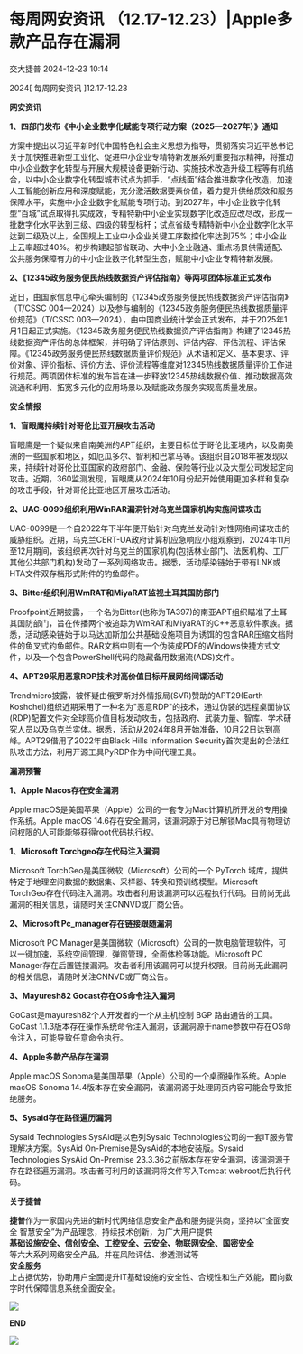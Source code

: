 #  每周网安资讯 （12.17-12.23）|Apple多款产品存在漏洞   
 交大捷普   2024-12-23 10:14  
  
2024[ 每周网安资讯 ]12.17-12.23  
  
  
**网安资讯**  
  
  
**1、四部门发布《中小企业数字化赋能专项行动方案（2025—2027年）》通知**  
  
  
方案中提出以习近平新时代中国特色社会主义思想为指导，贯彻落实习近平总书记关于加快推进新型工业化、促进中小企业专精特新发展系列重要指示精神，将推动中小企业数字化转型与开展大规模设备更新行动、实施技术改造升级工程等有机结合，以中小企业数字化转型城市试点为抓手，“点线面”结合推进数字化改造，加速人工智能创新应用和深度赋能，充分激活数据要素价值，着力提升供给质效和服务保障水平，实施中小企业数字化赋能专项行动。到2027年，中小企业数字化转型“百城”试点取得扎实成效，专精特新中小企业实现数字化改造应改尽改，形成一批数字化水平达到三级、四级的转型标杆；试点省级专精特新中小企业数字化水平达到二级及以上，全国规上工业中小企业关键工序数控化率达到75%；中小企业上云率超过40%。初步构建起部省联动、大中小企业融通、重点场景供需适配、公共服务保障有力的中小企业数字化转型生态，赋能中小企业专精特新发展。  
  
  
**2、《12345政务服务便民热线数据资产评估指南》等两项团体标准正式发布**  
  
  
近日，由国家信息中心牵头编制的《12345政务服务便民热线数据资产评估指南》（T/CSSC 004—2024）以及参与编制的《12345政务服务便民热线数据质量评价规范》（T/CSSC 003—2024），由中国商业统计学会正式发布，并于2025年1月1日起正式实施。《12345政务服务便民热线数据资产评估指南》构建了12345热线数据资产评估的总体框架，并明确了评估原则、评估内容、评估流程、评估保障。《12345政务服务便民热线数据质量评价规范》从术语和定义、基本要求、评价对象、评价指标、评价方法、评价流程等维度对12345热线数据质量评价工作进行规范。两项团体标准的发布旨在进一步释放12345热线数据价值、推动数据高效流通和利用、拓宽多元化的应用场景以及赋能政务服务实现高质量发展。  
  
  
**安全情报**  
  
  
**1、盲眼鹰持续针对哥伦比亚开展攻击活动**  
  
  
盲眼鹰是一个疑似来自南美洲的APT组织，主要目标位于哥伦比亚境内，以及南美洲的一些国家和地区，如厄瓜多尔、智利和巴拿马等。该组织自2018年被发现以来，持续针对哥伦比亚国家的政府部门、金融、保险等行业以及大型公司发起定向攻击。近期，360监测发现，盲眼鹰从2024年10月份起开始使用更加多样和复杂的攻击手段，针对哥伦比亚地区开展攻击活动。  
  
  
  
**2、UAC-0099组织利用WinRAR漏洞针对乌克兰国家机构实施间谍攻击**  
  
  
UAC-0099是一个自2022年下半年便开始针对乌克兰发动针对性网络间谍攻击的威胁组织。近期，乌克兰CERT-UA政府计算机应急响应小组观察到，2024年11月至12月期间，该组织再次针对乌克兰的国家机构(包括林业部门、法医机构、工厂其他公共部门机构)发动了一系列网络攻击。据悉，活动感染链始于带有LNK或HTA文件双存档形式附件的钓鱼邮件。  
  
  
  
**3、Bitter组织利用WmRAT和MiyaRAT监视土耳其国防部门**  
  
  
Proofpoint近期披露，一个名为Bitter(也称为TA397)的南亚APT组织瞄准了土耳其国防部门，旨在传播两个被追踪为WmRAT和MiyaRAT的C++恶意软件家族。据悉，活动感染链始于以马达加斯加公共基础设施项目为诱饵的包含RAR压缩文档附件的鱼叉式钓鱼邮件。RAR文档中则有一个伪装成PDF的Windows快捷方式文件，以及一个包含PowerShell代码的隐藏备用数据流(ADS)文件。  
  
  
  
**4、APT29采用恶意RDP技术对高价值目标开展网络间谍活动**  
  
  
Trendmicro披露，被怀疑由俄罗斯对外情报局(SVR)赞助的APT29(Earth Koshchei)组织近期采用了一种名为"恶意RDP"的技术，通过伪装的远程桌面协议(RDP)配置文件对全球高价值目标发动攻击，包括政府、武装力量、智库、学术研究人员以及乌克兰实体。据悉，活动从2024年8月开始准备，10月22日达到高峰。APT29借用了2022年由Black Hills Information Security首次提出的合法红队攻击方法，利用开源工具PyRDP作为中间代理工具。  
  
  
**漏洞预警**  
  
  
**1、Apple Macos存在安全漏洞**  
  
  
Apple macOS是美国苹果（Apple）公司的一套专为Mac计算机所开发的专用操作系统。Apple macOS 14.6存在安全漏洞，该漏洞源于对已解锁Mac具有物理访问权限的人可能能够获得root代码执行权。  
  
  
**1、Microsoft Torchgeo存在代码注入漏洞**  
  
  
Microsoft TorchGeo是美国微软（Microsoft）公司的一个 PyTorch 域库，提供特定于地理空间数据的数据集、采样器、转换和预训练模型。Microsoft TorchGeo存在代码注入漏洞。攻击者利用该漏洞可以远程执行代码。目前尚无此漏洞的相关信息，请随时关注CNNVD或厂商公告。  
  
  
  
**2、Microsoft Pc_manager存在链接跟随漏洞**  
  
  
Microsoft PC Manager是美国微软（Microsoft）公司的一款电脑管理软件，可以一键加速，系统空间管理，弹窗管理，全面体检等功能。Microsoft PC Manager存在后置链接漏洞。攻击者利用该漏洞可以提升权限。目前尚无此漏洞的相关信息，请随时关注CNNVD或厂商公告。  
  
  
  
**3、Mayuresh82 Gocast存在OS命令注入漏洞**  
  
  
GoCast是mayuresh82个人开发者的一个从主机控制 BGP 路由通告的工具。GoCast 1.1.3版本存在操作系统命令注入漏洞，该漏洞源于name参数中存在OS命令注入，可能导致任意命令执行。  
  
  
  
**4、Apple多款产品存在漏洞**  
  
  
Apple macOS Sonoma是美国苹果（Apple）公司的一个桌面操作系统。Apple macOS Sonoma 14.4版本存在安全漏洞，该漏洞源于处理网页内容可能会导致拒绝服务。  
  
  
  
**5、Sysaid存在路径遍历漏洞**  
  
  
Sysaid Technologies SysAid是以色列Sysaid Technologies公司的一套IT服务管理解决方案。SysAid On-Premise是SysAid的本地安装版。Sysaid Technologies SysAid On-Premise 23.3.36之前版本存在安全漏洞，该漏洞源于存在路径遍历漏洞。攻击者可利用的该漏洞将文件写入Tomcat webroot后执行代码。  
  
  
  
**关于捷普**  
  
  
**捷普**作为一家国内先进的新时代网络信息安全产品和服务提供商，坚持以“全面安全 智慧安全”为产品理念，持续技术创新，为广大用户提供  
**基础设施安全、信创安全、工控安全、云安全、物联网安全、国密安全**  
等六大系列网络安全产品。并在风险评估、渗透测试等  
**安全服务**  
上占据优势，协助用户全面提升IT基础设施的安全性、合规性和生产效能，面向数字时代保障信息系统全面安全。  
  
  
![](https://mmbiz.qpic.cn/mmbiz_jpg/nBiaXozVxJVF5ibvDicKEWCcvo6yGvKLzMUma2f1Vl0wv9hT3bQgvDicicufc16wuoqziaOWhFOM69Y2p7VvwahBlSpA/640?wxfrom=5 "")  
  
  
  
**END**  
  
  
![](https://mmbiz.qpic.cn/mmbiz_gif/nBiaXozVxJVEbpL4iav098YxNwm6pOIRLib7BjA7UtkoZoiaEu5gfHyGX1EIN4dZStDK35BroUjRcyFeV86vPnuoTQ/640?from=appmsg "")  
  
  
  
  
  
  
